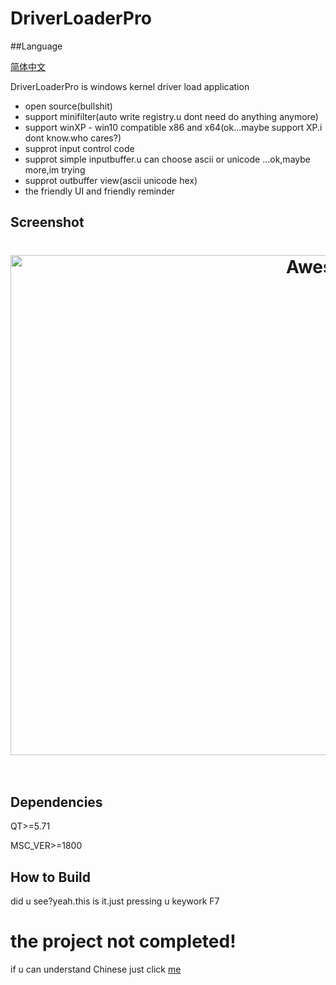 # DriverLoaderPro

##Language

[简体中文](README-zh.md)

DriverLoaderPro is windows kernel driver load application

- open source(bullshit)
- support minifilter(auto write registry.u dont need do anything anymore)
- support winXP - win10 compatible x86 and x64(ok...maybe support XP.i dont know.who cares?)
- supprot input control code
- supprot simple inputbuffer.u can choose ascii or unicode ...ok,maybe more,im trying
- supprot outbuffer view(ascii unicode hex)
- the friendly UI and friendly reminder

## Screenshot

<h1 align="center">
	<img width="1000" height="800"  src="gif.gif" alt="Awesome">
	<br>
	<br>
</h1>

## Dependencies

QT>=5.71

MSC_VER>=1800

## How to Build

did u see?yeah.this is it.just pressing u keywork F7

# the project not completed!

if u can understand Chinese just click [me](https://pan.baidu.com/s/1yWDesa8rvS37svrJNXi3YQ "me")
